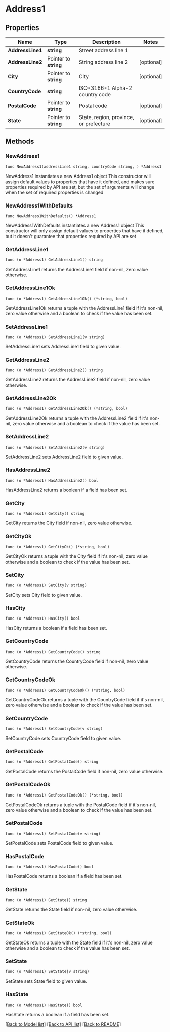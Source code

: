 # Address1

## Properties

Name | Type | Description | Notes
------------ | ------------- | ------------- | -------------
**AddressLine1** | **string** | Street address line 1 | 
**AddressLine2** | Pointer to **string** | String address line 2 | [optional] 
**City** | Pointer to **string** | City | [optional] 
**CountryCode** | **string** | ISO-3166-1 Alpha-2 country code | 
**PostalCode** | Pointer to **string** | Postal code | [optional] 
**State** | Pointer to **string** | State, region, province, or prefecture | [optional] 

## Methods

### NewAddress1

`func NewAddress1(addressLine1 string, countryCode string, ) *Address1`

NewAddress1 instantiates a new Address1 object
This constructor will assign default values to properties that have it defined,
and makes sure properties required by API are set, but the set of arguments
will change when the set of required properties is changed

### NewAddress1WithDefaults

`func NewAddress1WithDefaults() *Address1`

NewAddress1WithDefaults instantiates a new Address1 object
This constructor will only assign default values to properties that have it defined,
but it doesn't guarantee that properties required by API are set

### GetAddressLine1

`func (o *Address1) GetAddressLine1() string`

GetAddressLine1 returns the AddressLine1 field if non-nil, zero value otherwise.

### GetAddressLine1Ok

`func (o *Address1) GetAddressLine1Ok() (*string, bool)`

GetAddressLine1Ok returns a tuple with the AddressLine1 field if it's non-nil, zero value otherwise
and a boolean to check if the value has been set.

### SetAddressLine1

`func (o *Address1) SetAddressLine1(v string)`

SetAddressLine1 sets AddressLine1 field to given value.


### GetAddressLine2

`func (o *Address1) GetAddressLine2() string`

GetAddressLine2 returns the AddressLine2 field if non-nil, zero value otherwise.

### GetAddressLine2Ok

`func (o *Address1) GetAddressLine2Ok() (*string, bool)`

GetAddressLine2Ok returns a tuple with the AddressLine2 field if it's non-nil, zero value otherwise
and a boolean to check if the value has been set.

### SetAddressLine2

`func (o *Address1) SetAddressLine2(v string)`

SetAddressLine2 sets AddressLine2 field to given value.

### HasAddressLine2

`func (o *Address1) HasAddressLine2() bool`

HasAddressLine2 returns a boolean if a field has been set.

### GetCity

`func (o *Address1) GetCity() string`

GetCity returns the City field if non-nil, zero value otherwise.

### GetCityOk

`func (o *Address1) GetCityOk() (*string, bool)`

GetCityOk returns a tuple with the City field if it's non-nil, zero value otherwise
and a boolean to check if the value has been set.

### SetCity

`func (o *Address1) SetCity(v string)`

SetCity sets City field to given value.

### HasCity

`func (o *Address1) HasCity() bool`

HasCity returns a boolean if a field has been set.

### GetCountryCode

`func (o *Address1) GetCountryCode() string`

GetCountryCode returns the CountryCode field if non-nil, zero value otherwise.

### GetCountryCodeOk

`func (o *Address1) GetCountryCodeOk() (*string, bool)`

GetCountryCodeOk returns a tuple with the CountryCode field if it's non-nil, zero value otherwise
and a boolean to check if the value has been set.

### SetCountryCode

`func (o *Address1) SetCountryCode(v string)`

SetCountryCode sets CountryCode field to given value.


### GetPostalCode

`func (o *Address1) GetPostalCode() string`

GetPostalCode returns the PostalCode field if non-nil, zero value otherwise.

### GetPostalCodeOk

`func (o *Address1) GetPostalCodeOk() (*string, bool)`

GetPostalCodeOk returns a tuple with the PostalCode field if it's non-nil, zero value otherwise
and a boolean to check if the value has been set.

### SetPostalCode

`func (o *Address1) SetPostalCode(v string)`

SetPostalCode sets PostalCode field to given value.

### HasPostalCode

`func (o *Address1) HasPostalCode() bool`

HasPostalCode returns a boolean if a field has been set.

### GetState

`func (o *Address1) GetState() string`

GetState returns the State field if non-nil, zero value otherwise.

### GetStateOk

`func (o *Address1) GetStateOk() (*string, bool)`

GetStateOk returns a tuple with the State field if it's non-nil, zero value otherwise
and a boolean to check if the value has been set.

### SetState

`func (o *Address1) SetState(v string)`

SetState sets State field to given value.

### HasState

`func (o *Address1) HasState() bool`

HasState returns a boolean if a field has been set.


[[Back to Model list]](../README.md#documentation-for-models) [[Back to API list]](../README.md#documentation-for-api-endpoints) [[Back to README]](../README.md)


